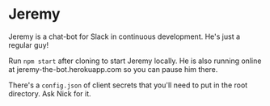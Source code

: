 # Jeremy

Jeremy is a chat-bot for Slack in continuous development. He's just a regular guy!

Run `npm start` after cloning to start Jeremy locally. He is also running online at jeremy-the-bot.herokuapp.com so you can pause him there.

There's a `config.json` of client secrets that you'll need to put in the root directory. Ask Nick for it.
